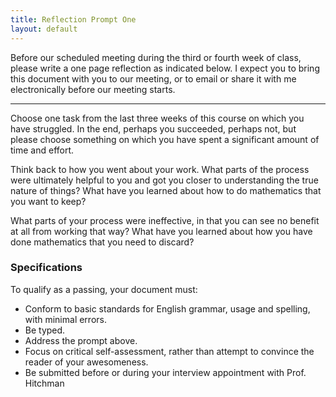 ```yaml
---
title: Reflection Prompt One
layout: default
---
```


Before our scheduled meeting during the third or fourth week of class, please
write a one page reflection as indicated below. I expect you to bring this
document with you to our meeting, or to email or share it with me electronically
before our meeting starts.

***

Choose one task from the last three weeks of this course on which you have
struggled. In the end, perhaps you succeeded, perhaps not, but please choose
something on which you have spent a significant amount of time and effort.

Think back to how you went about your work. What parts of the process were
ultimately helpful to you and got you closer to understanding the true nature
of things? What have you learned about how to do mathematics that you want to
keep?

What parts of your process were ineffective, in that you can see no benefit at
all from working that way? What have you learned about how you have done
mathematics that you need to discard?


### Specifications

To qualify as a passing, your document must:

- Conform to basic standards for English grammar, usage and spelling, with minimal errors.
- Be typed.
- Address the prompt above.
- Focus on critical self-assessment, rather than attempt to convince the reader of
your awesomeness.
- Be submitted before or during your interview appointment with Prof. Hitchman
